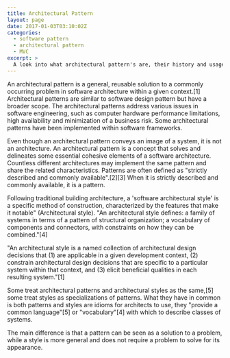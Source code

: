 ```yaml
---
title: Architectural Pattern
layout: page
date: 2017-01-03T03:10:02Z
categories:
  - software pattern
  - architectural pattern
  - MVC
excerpt: >
  A look into what architectural pattern's are, their history and usage.
---
```


An architectural pattern is a general, reusable solution to a commonly occurring problem in software architecture within a given context.[1] Architectural patterns are similar to software design pattern but have a broader scope. The architectural patterns address various issues in software engineering, such as computer hardware performance limitations, high availability and minimization of a business risk. Some architectural patterns have been implemented within software frameworks.

Even though an architectural pattern conveys an image of a system, it is not an architecture. An architectural pattern is a concept that solves and delineates some essential cohesive elements of a software architecture. Countless different architectures may implement the same pattern and share the related characteristics. Patterns are often defined as "strictly described and commonly available".[2][3] When it is strictly described and commonly available, it is a pattern.

Following traditional building architecture, a 'software architectural style' is a specific method of construction, characterized by the features that make it notable" (Architectural style). "An architectural style defines: a family of systems in terms of a pattern of structural organization; a vocabulary of components and connectors, with constraints on how they can be combined."[4]

"An architectural style is a named collection of architectural design decisions that (1) are applicable in a given development context, (2) constrain architectural design decisions that are specific to a particular system within that context, and (3) elicit beneficial qualities in each resulting system."[1]

Some treat architectural patterns and architectural styles as the same,[5] some treat styles as specializations of patterns. What they have in common is both patterns and styles are idioms for architects to use, they "provide a common language"[5] or "vocabulary"[4] with which to describe classes of systems.

The main difference is that a pattern can be seen as a solution to a problem, while a style is more general and does not require a problem to solve for its appearance.